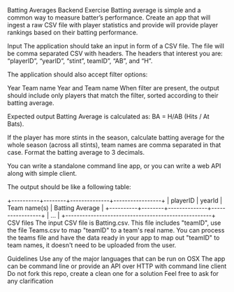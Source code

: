 Batting Averages Backend Exercise
Batting average is simple and a common way to measure batter’s performance. Create an app that will ingest a raw CSV file with player statistics and provide will provide player rankings based on their batting performance.

Input
The application should take an input in form of a CSV file. The file will be comma separated CSV with headers. The headers that interest you are: “playerID”, “yearID”, “stint”, teamID”, “AB”, and “H”.

The application should also accept filter options:

Year
Team name
Year and Team name
When filter are present, the output should include only players that match the filter, sorted according to their batting average.

Expected output
Batting Average is calculated as: BA = H/AB (Hits / At Bats).

If the player has more stints in the season, calculate batting average for the whole season (across all stints), team names are comma separated in that case. Format the batting average to 3 decimals.

You can write a standalone command line app, or you can write a web API along with simple client.

The output should be like a following table:

+----------+--------+--------------+-----------------+
| playerID | yearId | Team name(s) | Batting Average |
+----------+--------+--------------+-----------------+
| ...                                                |
+----------------------------------------------------+
CSV files
The input CSV file is Batting.csv. This file includes "teamID", use the file Teams.csv to map "teamID" to a team's real name. You can process the teams file and have the data ready in your app to map out "teamID" to team names, it doesn't need to be uploaded from the user.

Guidelines
Use any of the major languages that can be run on OSX
The app can be command line or provide an API over HTTP with command line client
Do not fork this repo, create a clean one for a solution
Feel free to ask for any clarification